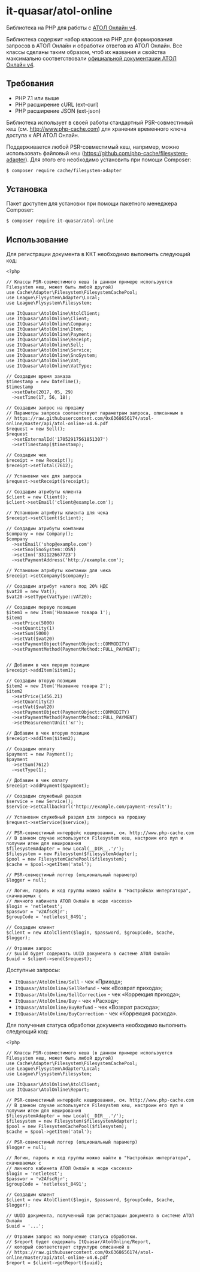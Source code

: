 # it-quasar/atol-online

Библиотека на PHP для работы с [АТОЛ Онлайн v4](https://online.atol.ru/).

Библиотека содержит набор классов на PHP для формирования запросов в АТОЛ Онлайн и обработки ответов из АТОЛ Онлайн.
Все классы сделаны таким образом, чтоб их названия и свойства максимально соответствовали [официальной документации
АТОЛ Онлайн v4](https://raw.githubusercontent.com/0x6368656174/atol-online/master/api/atol-online-v4.6.pdf).

## Требования
- PHP 7.1 или выше
- PHP расширение cURL (ext-curl)
- PHP расширение JSON (ext-json)

Библиотека использует в своей работы стандартный PSR-совместимый кеш (см. http://www.php-cache.com) для хранения 
временного ключа доступа к API АТОЛ Онлайн.

Поддерживается любой PSR-совместимый кеш, например, можно использовать файловый кеш (https://github.com/php-cache/filesystem-adapter).
Для этого его необходимо установить при помощи Composer:

```.sh
$ composer require cache/filesystem-adapter
```

## Установка

Пакет доступен для установки при помощи пакетного менеджера Composer:

```.sh
$ composer require it-quasar/atol-online
```

## Использование

Для регистрации документа в ККТ необходимо выполнить следующий код:

```.php
<?php

// Классы PSR-совместимого кеша (в данном примере используется Filesystem кеш, может быть любой другой)
use Cache\Adapter\Filesystem\FilesystemCachePool;
use League\Flysystem\Adapter\Local;
use League\Flysystem\Filesystem;

use ItQuasar\AtolOnline\AtolClient;
use ItQuasar\AtolOnline\Client;
use ItQuasar\AtolOnline\Company;
use ItQuasar\AtolOnline\Item;
use ItQuasar\AtolOnline\Payment;
use ItQuasar\AtolOnline\Receipt;
use ItQuasar\AtolOnline\Sell;
use ItQuasar\AtolOnline\Service;
use ItQuasar\AtolOnline\SnoSystem;
use ItQuasar\AtolOnline\Vat;
use ItQuasar\AtolOnline\VatType;

// Создадим время заказа
$timestamp = new DateTime();
$timestamp
  ->setDate(2017, 05, 29)
  ->setTime(17, 56, 18);
  
// Создадим запрос на продажу
// Параметры запроса соответствуют параметрам запроса, описанным в 
// https://raw.githubusercontent.com/0x6368656174/atol-online/master/api/atol-online-v4.6.pdf
$request = new Sell();
$request
  ->setExternalId('17052917561851307')
  ->setTimestamp($timestamp);

// Создадим чек
$receipt = new Receipt();
$receipt->setTotal(7612);

// Установми чек для запроса
$request->setReceipt($receipt);

// Создадим атрибуты клиента
$client = new Client();
$client->setEmail('client@example.com');

// Установим атрибуты клиента для чека
$receipt->setClient($client);

// Создадим атрибуты компании
$company = new Company();
$company
  ->setEmail('shop@example.com')
  ->setSno(SnoSystem::OSN)
  ->setInn('331122667723')
  ->setPaymentAddress('http://example.com');
  
// Установим атрибуты компании для чека
$receipt->setCompany($company);

// Создадим атрибут налога под 20% НДС
$vat20 = new Vat();
$vat20->setType(VatType::VAT20);

// Создадим первую позицию
$item1 = new Item('Название товара 1');
$item1
  ->setPrice(5000)
  ->setQuantity(1)
  ->setSum(5000)
  ->setVat($vat20)
  ->setPaymentObject(PaymentObject::COMMODITY)
  ->setPaymentMethod(PaymentMethod::FULL_PAYMENT);
  

// Добавим в чек первую позицию
$receipt->addItem($item1);

// Создадим вторую позицию
$item2 = new Item('Название товара 2');
$item2
  ->setPrice(1456.21)
  ->setQuantity(2)
  ->setVat($vat20)
  ->setPaymentObject(PaymentObject::COMMODITY)
  ->setPaymentMethod(PaymentMethod::FULL_PAYMENT)
  ->setMeasurementUnit('кг');

// Добавим в чек вторую позицию
$receipt->addItem($item2);

// Создадим оплату
$payment = new Payment();
$payment
  ->setSum(7612)
  ->setType(1);

// Добавим в чек оплату
$receipt->addPayment($payment);

// Создадим служебный раздел
$service = new Service();
$service->setCallbackUrl('http://example.com/payment-result');

// Установим служебный раздел для запроса на продажу
$request->setService($service);

// PSR-совместимый интерфейс кеширования, см. http://www.php-cache.com
// В данном случае используется Filesystem кеш, настроим его пул и получим итем для кеширования
$filesystemAdapter = new Local(__DIR__.'/');
$filesystem = new Filesystem($filesystemAdapter);
$pool = new FilesystemCachePool($filesystem);
$cache = $pool->getItem('atol');

// PSR-совместимый логгер (опциональный параметр)
$logger = null;

// Логин, пароль и код группы можно найти в "Настройках интергатора", скачиваемых с 
// личного кабинета АТОЛ Онлайн в ноде <access>
$login = 'netletest';
$passwor = 'v2AfscRjr';
$groupCode = 'netletest_8491';

// Создадим клиент
$client = new AtolClient($login, $password, $groupCode, $cache, $logger);

// Отравим запрос
// $uuid будет содержать UUID документа в системе АТОЛ Онлайн
$uuid = $client->send($request);
```

Доступные запросы:
* `ItQuasar/AtolOnline/Sell` - чек «Приход»;
* `ItQuasar/AtolOnline/SellRefund` - чек «Возврат прихода»;
* `ItQuasar/AtolOnline/SellCorrection` - чек «Коррекция прихода»;
* `ItQuasar/AtolOnline/Buy` - чек «Расход»;
* `ItQuasar/AtolOnline/BuyRefund` - чек «Возврат расхода»;
* `ItQuasar/AtolOnline/BuyCorrection` - чек «Коррекция расхода».


Для получения статуса обработки документа необходимо выполнить следующий код:

```.php
<?php

// Классы PSR-совместимого кеша (в данном примере используется Filesystem кеш, может быть любой другой)
use Cache\Adapter\Filesystem\FilesystemCachePool;
use League\Flysystem\Adapter\Local;
use League\Flysystem\Filesystem;

use ItQuasar\AtolOnline\AtolClient;
use ItQuasar\AtolOnline\Report;

// PSR-совместимый интерфейс кеширования, см. http://www.php-cache.com
// В данном случае используется Filesystem кеш, настроим его пул и получим итем для кеширования
$filesystemAdapter = new Local(__DIR__.'/');
$filesystem = new Filesystem($filesystemAdapter);
$pool = new FilesystemCachePool($filesystem);
$cache = $pool->getItem('atol');

// PSR-совместимый логгер (опциональный параметр)
$logger = null;

// Логин, пароль и код группы можно найти в "Настройках интергатора", скачиваемых с 
// личного кабинета АТОЛ Онлайн в ноде <access>
$login = 'netletest';
$passwor = 'v2AfscRjr';
$groupCode = 'netletest_8491';

// Создадим клиент
$client = new AtolClient($login, $password, $groupCode, $cache, $logger);

// UUID документа, полученный при регистрации документа в системе АТОЛ Онлайн
$uuid = '...';

// Отравим запрос на получение статуса обработки.
// $report будет содержать ItQuasar/AtolOnline/Report,
// который соответствует структуре описанной в 
// https://raw.githubusercontent.com/0x6368656174/atol-online/master/api/atol-online-v4.6.pdf
$report = $client->getReport($uuid);
```
